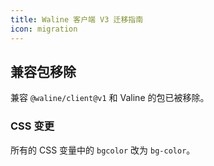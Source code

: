 ```yaml
---
title: Waline 客户端 V3 迁移指南
icon: migration
---
```


## 兼容包移除

兼容 `@waline/client@v1` 和 Valine 的包已被移除。

### CSS 变更

所有的 CSS 变量中的 `bgcolor` 改为 `bg-color`。

